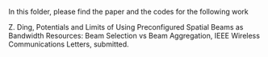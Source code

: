 In this folder, please find the paper and the codes for the following work

Z. Ding, Potentials and Limits of Using Preconfigured Spatial Beams as Bandwidth Resources: Beam Selection vs Beam Aggregation, IEEE Wireless Communications Letters, submitted. 
